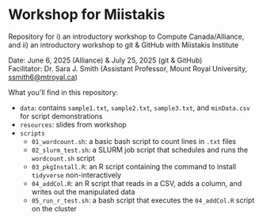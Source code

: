 # Workshop for Miistakis
Repository for i) an introductory workshop to Compute Canada/Alliance, and ii) an introductory workshop to git & GitHub with Miistakis Institute

Date: June 6, 2025 (Alliance) & July 25, 2025 (git & GitHub)  
Facilitator: Dr. Sara J. Smith (Assistant Professor, Mount Royal University, ssmith6@mtroyal.ca)  

What you'll find in this repository: 
  - `data`: contains `sample1.txt`, `sample2.txt`, `sample3.txt`, and `minData.csv` for script demonstrations
  - `resources`: slides from workshop
  - `scripts`
    - `01_wordcount.sh`: a basic bash script to count lines in `.txt` files
    - `02_slurm_test.sh`: a SLURM job script that schedules and runs the `wordcount.sh` script
    - `03_pkgInstall.R`: an R script containing the command to install `tidyverse` non-interactively
    - `04_addCol.R`: an R script that reads in a CSV, adds a column, and writes out the manipulated data
    - `05_run_r_test.sh`: a bash script that executes the `04_addCol.R` script on the cluster

